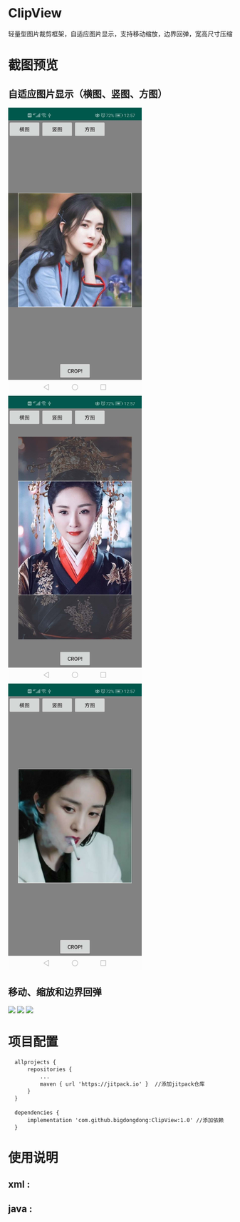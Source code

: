 # ClipView
轻量型图片裁剪框架，自适应图片显示，支持移动缩放，边界回弹，宽高尺寸压缩

# 截图预览
## 自适应图片显示（横图、竖图、方图）
<img  width = "300" src = "https://github.com/bigdongdong/ClipView/blob/master/preview/heng.jpg"></img>
<img  width = "300" src = "https://github.com/bigdongdong/ClipView/blob/master/preview/shu.jpg"></img>
<img  width = "300" src = "https://github.com/bigdongdong/ClipView/blob/master/preview/fang.jpg"></img></br>

## 移动、缩放和边界回弹

<img  width = "450" src = "https://github.com/bigdongdong/ClipView/blob/master/preview/pre.mp4"></img>
<img  width = "450" src = "https://github.com/bigdongdong/ClipView/blob/master/preview/scale.mp4"></img>
<img  width = "450" src = "https://github.com/bigdongdong/ClipView/blob/master/preview/springback.mp4"></img></br>

# 项目配置

```
  allprojects {
      repositories {
          ...
          maven { url 'https://jitpack.io' }  //添加jitpack仓库
      }
  }
  
  dependencies {
	  implementation 'com.github.bigdongdong:ClipView:1.0' //添加依赖
  }
```

# 使用说明
## xml :
## java :
